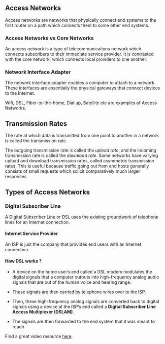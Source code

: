 ## Access Networks
Access networks are networks that physically connect end systems to the first router on a
path which connects them to some other end systems.

### Access Networks vs Core Networks
An access network is a type of telecommunications network which connects subscribers to their immediate service provider. 
It is contrasted with the core network, which connects local providers to one another.

### Network Interface Adapter
The network interface adapter enables a computer to attach to a network.
These interfaces are essentially the physical gateways that connect devices to the Internet.

Wifi, DSL, Fiber-to-the-home, Dial up, Satellite etc are examples of Access Networks.

## Transmission Rates
The rate at which data is transmitted from one point to another in a network
is called the transmission rate.

The outgoing transmission rate is called the *upload rate*, and the incoming transmission rate is called the *download rate*.
Some networks have varying upload and download transmission rates, called
asymmetric transmission rates. This is useful because traffic going out from
end hosts generally consists of small requests which solicit comparatively
much larger responses.

## Types of Access Networks

### Digital Subscriber Line
A Digital Subscriber Line or DSL uses the existing groundwork of telephone
lines for an Internet connection.

#### Internet Service Provider
An ISP is just the company that provides end users with an Internet
connection.

#### How DSL works ?
- A device on the home user’s end called a DSL modem modulates the
digital signals that a computer outputs into high-frequency analog audio
signals that are out of the human voice and hearing range.

- These signals are then carried by telephone wires over to the ISP.

- Then, these high-frequency analog signals are converted back to digital
 signals using a device at the ISP’s end called a **Digital Subscriber Line
 Access Multiplexer (DSLAM)**.

- The signals are then forwarded to the end system that it was meant to
  reach

Find a great video resource [here](https://www.youtube.com/watch?v=RLooclrz7wA).

